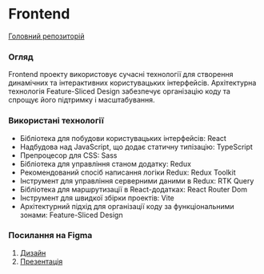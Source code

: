 # Frontend

[Головний репозиторій](https://github.com/Navatusein/Goose-Hub)

### Огляд

Frontend проекту використовує сучасні технології для створення динамічних та інтерактивних користувацьких інтерфейсів. Архітектурна технологія Feature-Sliced Design забезпечує організацію коду та спрощує його підтримку і масштабування.

### Використані технології
* Бібліотека для побудови користувацьких інтерфейсів: React
* Надбудова над JavaScript, що додає статичну типізацію: TypeScript 
* Препроцесор для CSS: Sass
* Бібліотека для управління станом додатку: Redux
* Рекомендований спосіб написання логіки Redux: Redux Toolkit
* Інструмент для управління серверними даними в Redux: RTK Query
* Бібліотека для маршрутизації в React-додатках: React Router Dom
* Інструмент для швидкої збірки проектів: Vite
* Архітектурний підхід для організації коду за функціональними зонами: Feature-Sliced Design

### Посилання на Figma
1. [Дизайн](https://www.figma.com/design/Lp90VFgqJjtLomsp0Bxbku/Goose-Hub?m=auto&t=Ksrr0Do11P7Q3TUr-6)
2. [Презентація](https://www.figma.com/design/dRCXzeHrRjI9kX3KSaL1IP/Prese%C3%B1taci%C3%B3n?m=auto&t=Ksrr0Do11P7Q3TUr-6)
